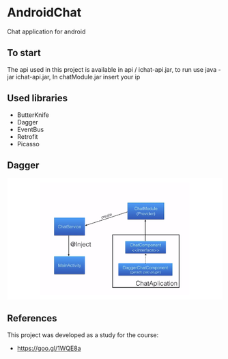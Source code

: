 # AndroidChat
Chat application for android


## To start
The api used in this project is available in api / ichat-api.jar, to run use java -jar ichat-api.jar,
In chatModule.jar insert your ip


## Used libraries
- ButterKnife
- Dagger
- EventBus
- Retrofit
- Picasso


## Dagger
![alt text](https://raw.githubusercontent.com/tiagofrbarbosa/AndroidChat/master/api/dagger.png)


## References

This project was developed as a study for the course:
- https://goo.gl/1WQE8a
